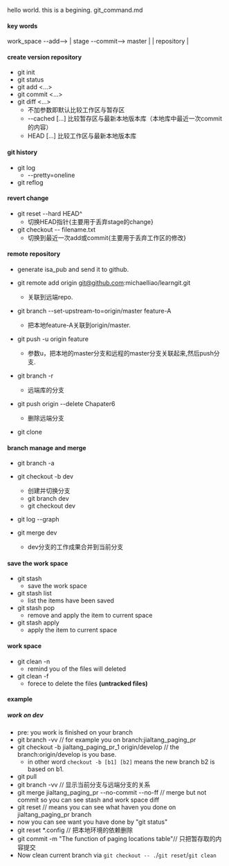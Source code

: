 hello world. 
this is a begining. 
git_command.md

#### key words

work_space	--add-->	|    stage  --commit--> master 	|
						|			repository 			|

#### create version repository
+ git init
+ git status
+ git add <...>
+ git commit <...>
+ git diff <...>
	+ 不加参数即默认比较工作区与暂存区
	+ --cached  [<path>...] 比较暂存区与最新本地版本库（本地库中最近一次commit的内容）
	+ HEAD [<path>...]  比较工作区与最新本地版本库

#### git history
+ git log
	+ --pretty=oneline
+ git reflog

#### revert change
+ git reset --hard HEAD^ 
	+ 切换HEAD指针{主要用于丢弃stage的change}
+ git checkout -- filename.txt
	+ 切换到最近一次add或commit{主要用于丢弃工作区的修改}

#### remote repository
- generate isa_pub and send it to github. 

+ git remote add origin git@github.com:michaelliao/learngit.git
	+ 关联到远端repo.

+  git branch --set-upstream-to=origin/master feature-A
	+ 把本地feature-A关联到origin/master.

+ git push -u origin feature
	+ 参数u，把本地的master分支和远程的master分支关联起来,然后push分支. 

+ git branch -r
	+ 远端库的分支

+ git push origin --delete Chapater6  
	+ 删除远端分支

+ git clone

#### branch manage and merge
+ git branch -a

+ git checkout -b dev
	+ 创建并切换分支
	+ git branch dev
	+ git checkout dev

+ git log --graph

+ git merge dev
	+ dev分支的工作成果合并到当前分支

#### save the work space
+ git stash 
	- save the work space
+ git stash list 
	- list the items have been saved
+ git stash pop
	- remove and apply the item to current space
+ git stash apply
	- apply the item to current space
	
#### work space
+ git clean -n
	- remind you of the files will deleted
+ git clean -f 
	- forece to delete the files **(untracked files)**
	
#### example

##### work on dev
+ pre: you work is finished on your branch
+ git branch -vv	// for example you on branch:jialtang_paging_pr
+ git checkout -b jialtang_paging_pr_1 origin/develop	// the branch:origin/develop is you base.
	- in other word `checkout -b [b1] [b2]` means the new branch b2 is based on b1.
+ git pull
+ git branch -vv					// 显示当前分支与远端分支的关系
+ git merge jialtang_paging_pr --no-commit --no-ff	// merge but not commit so you can see stash and work space diff
+ git reset						// means you can see what haven you done on jialtang_paging_pr branch 
+ now you can see want you have done by "git status"
+ git reset *.config 					// 把本地环境的依赖删除
+ git commit -m "The function of paging locations table"// 只把暂存取的内容提交
+ Now clean current branch via `git checkout -- .`/`git reset`/`git clean`
